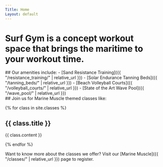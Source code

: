 ```yaml
---
Title: Home
Layout: default
---
```


# Surf Gym is a concept workout space that brings the maritime to your workout time.

<div class="content-right" markdown="1">
## Our amenities include:
- [Sand Resistance Training]({{ "/resistance_training/" | relative_url }})
- [Solar Endurance Tanning Beds]({{ "/tanning_beds/" | relative_url }})
- [Beach Volleyball Courts]({{ "/volleyball_courts/" | relative_url }})
- [State of the Art Wave Pool]({{ "/wave_pool/" | relative_url }})

</div>

<div class="img-left" markdown="1">
## Join us for Marine Muscle themed classes like:

{% for class in site.classes %}
<h2>{{ class.title }}</h2>
<p>{{ class.content }}</p>
{% endfor %}

Want to know more about the classes we offer? Visit our [Marine Muscle]({{ "/classes/" | relative_url }}) page to register.

</div>

<div class="clearfix"></div>
